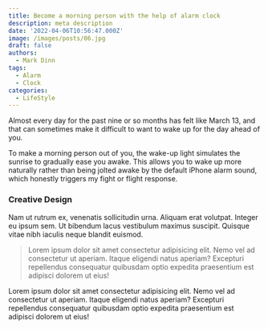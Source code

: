 ```yaml
---
title: Become a morning person with the help of alarm clock
description: meta description
date: '2022-04-06T10:56:47.000Z'
image: /images/posts/06.jpg
draft: false
authors:
  - Mark Dinn
tags:
  - Alarm
  - Clock
categories:
  - LifeStyle
---
```



Almost every day for the past nine or so months has felt like March 13, and that can sometimes make it difficult to want to wake up for the day ahead of you.

To make a morning person out of you, the wake-up light simulates the sunrise to gradually ease you awake. This allows you to wake up more naturally rather than being jolted awake by the default iPhone alarm sound, which honestly triggers my fight or flight response.

### Creative Design

Nam ut rutrum ex, venenatis sollicitudin urna. Aliquam erat volutpat. Integer eu ipsum sem. Ut bibendum lacus vestibulum maximus suscipit. Quisque vitae nibh iaculis neque blandit euismod.

> Lorem ipsum dolor sit amet consectetur adipisicing elit. Nemo vel ad consectetur ut aperiam. Itaque eligendi natus aperiam? Excepturi repellendus consequatur quibusdam optio expedita praesentium est adipisci dolorem ut eius!

Lorem ipsum dolor sit amet consectetur adipisicing elit. Nemo vel ad consectetur ut aperiam. Itaque eligendi natus aperiam? Excepturi repellendus consequatur quibusdam optio expedita praesentium est adipisci dolorem ut eius!
